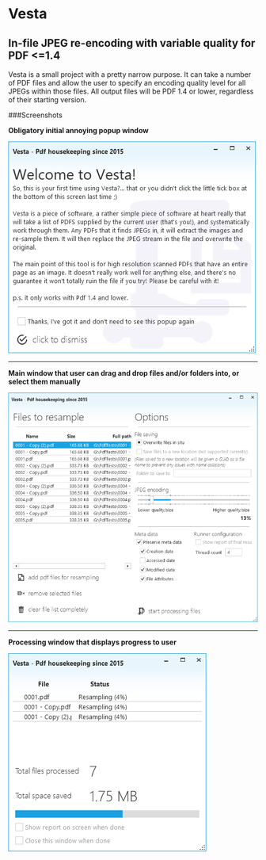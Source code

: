 # Vesta
## In-file JPEG re-encoding with variable quality for PDF &lt;=1.4

Vesta is a small project with a pretty narrow purpose.  It can take a number of PDF files and allow the user to specify an encoding quality level for all JPEGs within those files.  All output files will be PDF 1.4 or lower, regardless of their starting version.

###Screenshots

**Obligatory initial annoying popup window**

![](blob/Images/LandingPopup.png)


------


**Main window that user can drag and drop files and/or folders into, or select them manually**

![](blob/Images/MainWindow.png)

------

**Processing window that displays progress to user**

![](blob/Images/ProcessingWindow.png)
